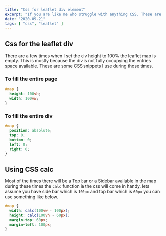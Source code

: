 ```yaml
---
title: "Css for leaflet div element"
excerpt: "If you are like me who struggle with anything CSS. These are some small css that will help you to fill the leaflet map without setting the fixed height"
date: "2020-09-21"
tags: [ "css", "leaflet" ]
---
```


## Css for the leaflet div

There are a few times when I set the div height to 100% the leaflet map is empty. This is mostly because the div is not fully occupying the entries space available. These are some CSS snippets I use during those times.

### To fill the entire page

```css
#map {
  height: 100vh;
  width: 100vw;
}
```

### To fill the entire div

```css
#map {
  position: absolute;
  top: 0;
  bottom: 0;
  left: 0;
  right: 0;
}
```

## Using CSS calc

Most of the times there will be a Top bar or a Sidebar available in the map during these times the `calc` function in the css will come in handy. lets assume you have side bar which is `100px` and top bar which is `60px` you can use something like below.

```css
#map {
  width: calc(100vw - 100px);
  height: calc(100vh - 60px);
  margin-top: 60px;
  margin-left: 100px;
}
```
